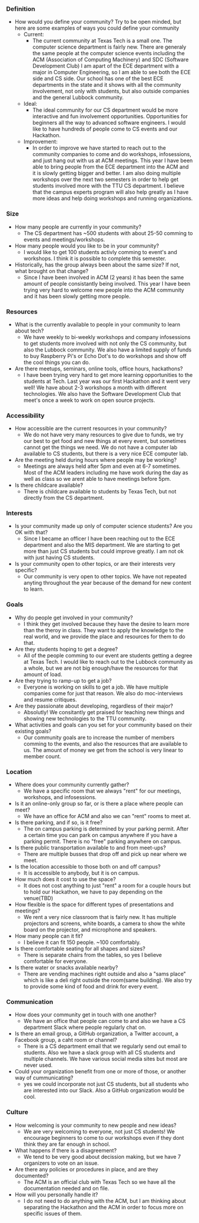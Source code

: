 
### Definition

- How would you define your community? Try to be open minded, but here are some examples of ways you could define your community
  - Current:
      - The current community at Texas Tech is a small one.  The computer
science department is fairly new.  There are generaly the same people at the
computer science events including the ACM (Association of Computing Machinery)
and SDC (Software Development Club)  I am apart of the ECE department with
a major in Computer Engineering, so I am able to see both the ECE side and CS
side.  Our school has one of the best ECE departments in the state and it shows
with all the community involvement, not only with students, but also outside
companies and the general Lubbock community.
  - Ideal:
      - The ideal community for our CS department would be more interactive and
fun involvement opportunities.  Opportunities for beginners all the way to
advanced software engineers.  I would like to have hundreds of people come to
CS events and our Hackathon.  
  - Improvement:
      - In order to improve we have started to reach out to the community
        companies to come and do workshops, infosessions, and just hang out
with us at ACM meetings.  This year I have been able to bring people from the
ECE department into the ACM and it is slowly getting bigger and better.  I am
also doing multiple workshops over the next two semesters in order to help get
students involved more with the TTU CS department.  I believe that the campus
experts program will also help greatly as I have more ideas and help doing
workshops and running organizations.

### Size
- How many people are currently in your community?
    - The CS department has ~500 students with about 25-50 comming to events
      and meetings/workshops.
- How many people would you like to be in your community?
    - I would like to get 100 students activly comming to event's and
      workshops.  I think it is possible to complete this semester.
- Historically, has the group always been about the same size? If not, what
  brought on that change?
    - Since I have been involved in ACM (2 years) it has been the same amount
      of people consistantly being involved.  This year I have been trying very
hard to welcome new people into the ACM community and it has been slowly
getting more people.

### Resources
- What is the currently available to people in your community to learn about
  tech?
    - We have weekly to bi-weekly workshops and company infosessions to get
      students more involved with not only the CS community, but also the
Lubbock community.  We also have a limited supply of funds to buy Raspberry
Pi's or Echo Dot's to do workshops and show off the cool things you can do.
- Are there meetups, seminars, online tools, office hours, hackathons?
    - I have been trying very hard to get more learning opportunities to the
      students at Tech.  Last year was our first Hackathon and it went very
well!  We have about 2-3 workshops a month with different technologies.  We
also have the Software Development Club that meet's once a week to work on open
source projects.

### Accessibility
- How accessible are the current resources in your community?
    - We do not have very many resources to give due to funds, we try our best
      to get food and new things at every event, but sometimes cannot get the
things we need.  We do not have a computer lab available to CS students, but
there is a very nice ECE computer lab.
- Are the meeting held during hours where people may be working?
    - Meetings are always held after 5pm and even at 6-7 sometimes.  Most of
      the ACM leaders including me have work during the day as well as class so
we arent able to have meetings before 5pm.
- Is there childcare available?
    - There is childcare available to students by Texas Tech, but not directly
      from the CS department.

### Interests
- Is your community made up only of computer science students? Are you OK with
  that?
    - Since I became an officer I have been reaching out to the ECE department
      and also the MIS department.  We are starting to get more than just CS
students but could improve greatly.  I am not ok with just having CS students.
- Is your community open to other topics, or are their interests very specific?
    - Our community is very open to other topics.  We have not repeated anyting
      throughout the year because of the demand for new content to learn.

### Goals
- Why do people get involved in your community?
    - I think they get involved because they have the desire to learn more than
      the theroy in class.  They want to apply the knowledge to the real world,
and we provide the place and resources for them to do that.
- Are they students hoping to get a degree?
    - All of the people comming to our event are students getting a degree at
      Texas Tech.  I would like to reach out to the Lubbock community as
a whole, but we are not big enough/have the resources for that amount of load.
- Are they trying to ramp-up to get a job?
    - Everyone is working on skills to get a job.  We have multiple companies
      come for just that reason.  We also do moc-interviews and resume
critiques.
- Are they passionate about developing, regardless of their major?
    - Absolutly!  We consitantly get praised for teaching new things and
      showing new technologies to the TTU community.
- What activities and goals can you set for your community based on their
  existing goals?
    - Our community goals are to increase the number of members comming to the
      events, and also the resources that are available to us.  The amount of
money we get from the school is very linear to member count.  

### Location
- Where does your community currently gather?
    - We have a specific room that we always "rent" for our meetings,
      workshops, and infosessions.
- Is it an online-only group so far, or is there a place where people can meet?
    - We have an office for ACM and also we can "rent" rooms to meet at.
- Is there parking, and if so, is it free?
    - The on campus parking is determined by your parking permit.  After
      a certain time you can park on campus anywhere if you have a parking
permit.  There is no "free" parking anywhere on campus.
- Is there public transportation available to and from meet-ups?
    - There are multiple busses that drop off and pick up near where we meet.
- Is the location accessible to those both on and off campus?
    - It is accessible to anybody, but it is on campus.
- How much does it cost to use the space?
    - It does not cost anything to just "rent" a room for a couple hours but to
      hold our Hackathon, we have to pay depending on the venue(TBD)
- How flexible is the space for different types of presentations and meetings?
    - We rent a very nice classroom that is fairly new.  It has multiple
      projectors and screens, white boards, a camera to show the white board on
the projector, and microphone and speakers.
- How many people can it fit?
    - I believe it can fit 150 people. ~100 comfortably.
- Is there comfortable seating for all shapes and sizes?
    - There is separate chairs from the tables, so yes I believe comfortable
      for everyone.
- Is there water or snacks available nearby?
    - There are vending machines right outside and also a "sams place" which is
      like a deli right outside the room(same building).  We also try to
provide some kind of food and drink for every event.

### Communication
- How does your community get in touch with one another?
    - We have an office that people can come to and also we have a CS
      department Slack where people regularly chat on.
- Is there an email group, a GitHub organization, a Twitter account, a Facebook
  group, a caht room or channel?
    - There is a CS department email that we regularly send out email to
      students.  Also we have a slack group with all CS students and multiple
channels.  We have various social media sites but most are never used.
- Could your organization benefit from one or more of those, or another way of
  cummunicating?
    - yes we could incorporate not just CS students, but all students who are
      interested into our Slack.  Also a GitHub organization would be cool.

### Culture
- How welcoming is your community to new people and new ideas?
    - We are very welcoming to everyone, not just CS students!  We encourage
      beginners to come to our workshops even if they dont think they are far
enough in school.
- What happens if there is a disagreement?
    - We tend to be very good about decission making, but we have 7 organizers
      to vote on an issue.
- Are there any policies or procedures in place, and are they documented?
    - The ACM is an official club with Texas Tech so we have all the
      documentation needed and on file.
- How will you personally handle it?
    - I do not need to do anything with the ACM, but I am thinking about
      separating the Hackathon and the ACM in order to focus more on specific
issues of them.
